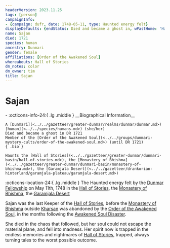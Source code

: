 ```yaml
---
headerVersion: 2023.11.25
tags: [person]
campaignInfo:
- {campaign: dufr, date: 1748-05-11, type: Haunted energy felt}
displayDefaults: {endStatus: Died and became a ghost in, wPastHome: 'Haunts  <home:3rU>'}
name: Sajan
died: 1721
species: human
ancestry: Dunmari
gender: female
affiliations: [Order of the Awakened Soul]
whereabouts: Hall of Stories
dm_notes: color
dm_owner: tim
title: Sajan
---
```

# Sajan
<div class="grid cards ext-narrow-margin ext-one-column" markdown>
- :octicons-info-24:{ .lg .middle } __Biographical Information__

    A [Dunmari](<../../gazetteer/greater-dunmar/realms/dunmar/dunmar.md>) [human](<../../species/humans.md>) (she/her)  
    Died and became a ghost in DR 1721  
    Member of the [Order of the Awakened Soul](<../../groups/dunmari-mystery-cults/order-of-the-awakened-soul.md>) (until DR 1721)  
    { .bio }

    Haunts the [Hall of Stories](<../../gazetteer/greater-dunmar/dunmari-basin/hall-of-stories.md>), the [Monastery of Bhishma](<../../gazetteer/greater-dunmar/dunmari-basin/monastery-of-bhishma.md>), the [Garamjala Desert](<../../gazetteer/drankorian-hinterland/garamjala-plateau/garamjala-desert.md>)
</div>



:octicons-location-24:{ .lg .middle } The Haunted energy felt by the [Dunmar Fellowship](<../pcs/dunmar-fellowship/dunmar-fellowship.md>) on May 11th, 1748 in the [Hall of Stories](<../../gazetteer/greater-dunmar/dunmari-basin/hall-of-stories.md>), the [Monastery of Bhishma](<../../gazetteer/greater-dunmar/dunmari-basin/monastery-of-bhishma.md>), the [Garamjala Desert](<../../gazetteer/drankorian-hinterland/garamjala-plateau/garamjala-desert.md>)  


Sajan was the last Keeper of the [Hall of Stories](<../../gazetteer/greater-dunmar/dunmari-basin/hall-of-stories.md>), before the [Monastery of Bhishma](<../../gazetteer/greater-dunmar/dunmari-basin/monastery-of-bhishma.md>) outside [Kharsan](<../../gazetteer/greater-dunmar/dunmari-basin/kharsan.md>) was abandoned by the [Order of the Awakened Soul](<../../groups/dunmari-mystery-cults/order-of-the-awakened-soul.md>), in the months following the [Awakened Soul Disaster](<../../events/1700s/1718/awakened-soul-disaster.md>). 

She died in the chaos that followed, but her soul could not escape the material plane, and fell into madness. Her spirit now is trapped in the endless memories and nightmares of [Hall of Stories](<../../gazetteer/greater-dunmar/dunmari-basin/hall-of-stories.md>), trapped, always turning tales to the worst possible outcome. 